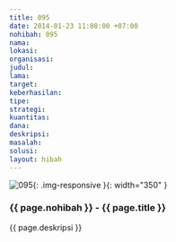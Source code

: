 ```yaml
---
title: 095
date: 2014-01-23 11:08:00 +07:00
nohibah: 095
nama: 
lokasi: 
organisasi: 
judul: 
lama: 
target: 
keberhasilan: 
tipe: 
strategi: 
kuantitas: 
dana: 
deskripsi: 
masalah: 
solusi: 
layout: hibah
---
```


![095](/static/img/hibahcms/095.png){: .img-responsive }{: width="350" }

### {{ page.nohibah }} - {{ page.title }}

{{ page.deskripsi }}
